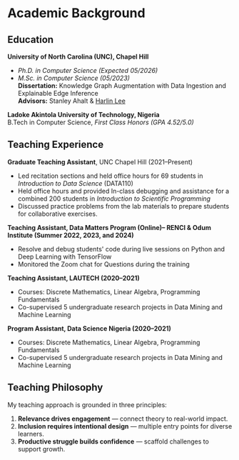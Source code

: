 # Academic Background

## Education

**University of North Carolina (UNC), Chapel Hill**  
-  *Ph.D. in Computer Science (Expected 05/2026)*  
-  *M.Sc. in Computer Science (05/2023)*  
**Dissertation:** Knowledge Graph Augmentation with Data Ingestion and Explainable Edge Inference   
**Advisors:** Stanley Ahalt & [Harlin Lee](https://harlinlee.github.io/)  

**Ladoke Akintola University of Technology, Nigeria**  
B.Tech in Computer Science, *First Class Honors (GPA 4.52/5.0)*  



## Teaching Experience

**Graduate Teaching Assistant**, UNC Chapel Hill (2021–Present)  
- Led recitation sections and held office hours for 69 students in *Introduction to Data Science* (DATA110) 
- Held office hours  and provided In-class debugging and assistance for a combined 200 students in *Introduction to Scientific Programming*  
- Discussed practice problems from the lab materials to prepare students for collaborative exercises.
  

**Teaching Assistant, Data Matters Program (Online)– RENCI & Odum Institute (Summer 2022, 2023, and 2024)**  
- Resolve and debug students' code during live sessions on Python and Deep Learning with TensorFlow  
- Monitored the Zoom chat for Questions during the training 

**Teaching Assistant, LAUTECH (2020–2021)**  
- Courses: Discrete Mathematics, Linear Algebra, Programming Fundamentals  
- Co-supervised 5 undergraduate research projects in Data Mining and Machine Learning 

**Program Assistant, Data Science Nigeria (2020–2021)**  
- Courses: Discrete Mathematics, Linear Algebra, Programming Fundamentals  
- Co-supervised 5 undergraduate research projects in Data Mining and Machine Learning 



## Teaching Philosophy

My teaching approach is grounded in three principles:
1. **Relevance drives engagement** — connect theory to real-world impact.  
2. **Inclusion requires intentional design** — multiple entry points for diverse learners.  
3. **Productive struggle builds confidence** — scaffold challenges to support growth.
